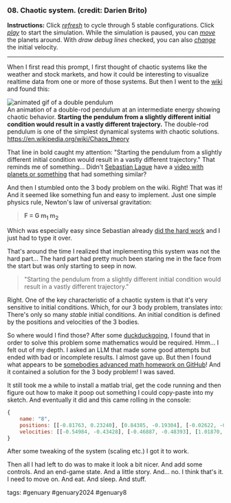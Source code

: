 ### 08. Chaotic system. (credit: Darien Brito)

**Instructions:** Click <ins>_refresh_</ins> to cycle through 5 stable configurations.
Click <ins>_play_</ins> to start the simulation.
While the simulation is paused, you can <ins>_move_</ins> the planets around.
With _draw debug lines_ checked, you can also <ins>_change_</ins> the initial velocity.

<hr/>

When I first read this prompt, I first thought of chaotic systems like the weather and stock markets,
and how it could be interesting to visualize realtime data from one or more of those systems.
But then I went to the [wiki](https://en.wikipedia.org/wiki/Chaos_theory) and found this:

<div class="centered">
    <img alt="animated gif of a double pendulum" src="https://upload.wikimedia.org/wikipedia/commons/4/45/Double-compound-pendulum.gif"/> 
    <div class="img-text">
        An animation of a double-rod pendulum at an intermediate energy showing chaotic behavior. 
        <b>Starting the pendulum from a slightly different initial condition would result in a vastly different trajectory.</b>
        The double-rod pendulum is one of the simplest dynamical systems with chaotic solutions.
        <a href="https://en.wikipedia.org/wiki/Chaos_theory">https://en.wikipedia.org/wiki/Chaos_theory</a>
    </div>
</div>

That line in bold caught my attention: "Starting the pendulum from a slightly different initial condition would result in a vastly different trajectory."
That reminds me of something... Didn't [Sebastian Lague](https://www.youtube.com/@SebastianLague) have a [video with planets or something](https://www.youtube.com/watch?v=7axImc1sxa0&t=237s) that had something similar?

And then I stumbled onto the 3 body problem on the wiki. Right! That was it! And it seemed like something fun and easy to implement.
Just one simple physics rule, Newton's law of universal gravitation:

> **F = G m<sub>1</sub> m<sub>2</sub>**

Which was especially easy since Sebastian already [did the hard work](https://youtu.be/7axImc1sxa0?t=78) and I just had to type it over.

That's around the time I realized that implementing this system was not the hard part...
The hard part had pretty much been staring me in the face from the start but was only starting to seep in now.

> "Starting the pendulum from a slightly different initial condition would result in a vastly different trajectory."

Right. One of the key characteristic of a chaotic system is that it's very sensitive to initial conditions.
Which, for our 3 body problem, translates into: There's only so many _stable_ initial conditions.
An initial condition is defined by the positions and velocities of the 3 bodies.

So where would I find those? After some [duckduckgoing](https://duckduckgo.com/), I found that in order to solve this problem some mathematics would be required.
Hmm... I felt out of my depth. I asked an LLM that made some good attempts but ended with bad or incomplete results.
I almost gave up. But then I found what appears to be [somebodies advanced math homework on GitHub](https://github.com/mws262/MAE5730_examples/tree/master/3BodySolutions)!
And it contained a solution for the 3 body problem! I was saved.

It still took me a while to install a matlab trial, get the code running and then figure out how to make it poop out something I could copy-paste into my sketch.
And eventually it did and this came rolling in the console:

```javascript
{
    name: "8",
    positions: [[-0.81763, 0.23240], [0.84385, -0.19304], [-0.02622, -0.03936]],
    velocities: [[-0.54984, -0.43428], [-0.46887, -0.48393], [1.01870, 0.91821]]
}
```

After some tweaking of the system (scaling etc.) I got it to work.

Then all I had left to do was to make it look a bit nicer. And add some controls. And an end-game state.
And a little story. And... no. I think that's it. I need to move on. And eat. And sleep. And stuff.

tags: #genuary #genuary2024 #genuary8
